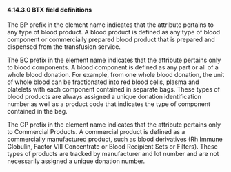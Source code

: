 #### 4.14.3.0 BTX field definitions

The BP prefix in the element name indicates that the attribute pertains to any type of blood product. A blood product is defined as any type of blood component or commercially prepared blood product that is prepared and dispensed from the transfusion service.

The BC prefix in the element name indicates that the attribute pertains only to blood components. A blood component is defined as any part or all of a whole blood donation. For example, from one whole blood donation, the unit of whole blood can be fractionated into red blood cells, plasma and platelets with each component contained in separate bags. These types of blood products are always assigned a unique donation identification number as well as a product code that indicates the type of component contained in the bag.

The CP prefix in the element name indicates that the attribute pertains only to Commercial Products. A commercial product is defined as a commercially manufactured product, such as blood derivatives (Rh Immune Globulin, Factor VIII Concentrate or Blood Recipient Sets or Filters). These types of products are tracked by manufacturer and lot number and are not necessarily assigned a unique donation number.
